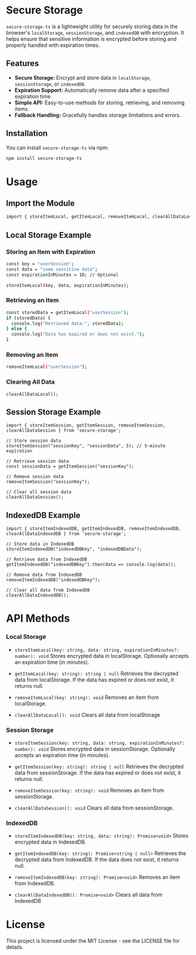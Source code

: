 # Secure Storage

`secure-storage-ts` is a lightweight utility for securely storing data in the browser's `localStorage`, `sessionStorage`, and `indexedDB` with encryption. It helps ensure that sensitive information is encrypted before storing and properly handled with expiration times.

## Features

- **Secure Storage:** Encrypt and store data in `localStorage`, `sessionStorage`, or `indexedDB`.
- **Expiration Support:** Automatically remove data after a specified expiration time.
- **Simple API:** Easy-to-use methods for storing, retrieving, and removing items.
- **Fallback Handling:** Gracefully handles storage limitations and errors.

## Installation

You can install `secure-storage-ts` via npm:

```bash
npm install secure-storage-ts
```

# Usage

## Import the Module

```bash
import { storeItemLocal, getItemLocal, removeItemLocal, clearAllDataLocal } from 'secure-storage-ts'
```
## Local Storage Example
 ### Storing an Item with Expiration

```bash
const key = "userSession";
const data = "some sensitive data";
const expirationInMinutes = 10; // Optional

storeItemLocal(key, data, expirationInMinutes);
```
### Retrieving an Item

```bash
const storedData = getItemLocal("userSession");
if (storedData) {
  console.log("Retrieved data:", storedData);
} else {
  console.log("Data has expired or does not exist.");
}
```

### Removing an Item

```bash
removeItemLocal("userSession");
```

### Clearing All Data
```
clearAllDataLocal();
```

## Session Storage Example
```
import { storeItemSession, getItemSession, removeItemSession, clearAllDataSession } from 'secure-storage';

// Store session data
storeItemSession("sessionKey", "sessionData", 5); // 5-minute expiration

// Retrieve session data
const sessionData = getItemSession("sessionKey");

// Remove session data
removeItemSession("sessionKey");

// Clear all session data
clearAllDataSession();
```

## IndexedDB Example

```
import { storeItemIndexedDB, getItemIndexedDB, removeItemIndexedDB, clearAllDataIndexedDB } from 'secure-storage';

// Store data in IndexedDB
storeItemIndexedDB("indexedDBKey", "indexedDBData");

// Retrieve data from IndexedDB
getItemIndexedDB("indexedDBKey").then(data => console.log(data));

// Remove data from IndexedDB
removeItemIndexedDB("indexedDBKey");

// Clear all data from IndexedDB
clearAllDataIndexedDB();
```

# API Methods

### Local Storage

- ``` storeItemLocal(key: string, data: string, expirationInMinutes?: number): void ```
Stores encrypted data in localStorage. Optionally accepts an expiration time (in minutes).

- ``` getItemLocal(key: string): string | null ```
Retrieves the decrypted data from localStorage. If the data has expired or does not exist, it returns null.

-  ``` removeItemLocal(key: string): void ```
Removes an item from localStorage.

- ```clearAllDataLocal(): void```
Clears all data from localStorage


### Session Storage

- ```storeItemSession(key: string, data: string, expirationInMinutes?: number): void```
Stores encrypted data in sessionStorage. Optionally accepts an expiration time (in minutes).

- ```getItemSession(key: string): string | null```
Retrieves the decrypted data from sessionStorage. If the data has expired or does not exist, it returns null.

- ```removeItemSession(key: string): void```
Removes an item from sessionStorage.

- ```clearAllDataSession(): void```
Clears all data from sessionStorage.

### IndexedDB

- ```storeItemIndexedDB(key: string, data: string): Promise<void>```
Stores encrypted data in IndexedDB.

- ```getItemIndexedDB(key: string): Promise<string | null>```
Retrieves the decrypted data from IndexedDB. If the data does not exist, it returns null.

- ```removeItemIndexedDB(key: string): Promise<void>```
Removes an item from IndexedDB.

- ```clearAllDataIndexedDB(): Promise<void>```
Clears all data from IndexedDB

# License

This project is licensed under the MIT License - see the LICENSE file for details.
